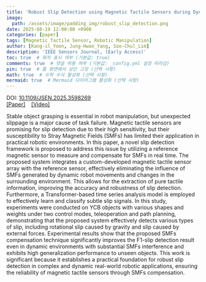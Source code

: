 ```yaml
---
title: 'Robust Slip Detection using Magnetic Tactile Sensors during Dynamic Robotic Manipulation via Stray Magnetic Fields Compensation'
image:
  path: /assets/image/padding_img/robust_slip_detection.png
date: 2025-08-19 12:00:00 +0900
categories: [paper]
tags: [Magnetic Tactile Sensor, Robotic Manipulation]
author: [Kang-il_Yoon, Jung‐Hwan_Yang, Soo-Chul_Lim]
description: 'IEEE Sensors Journal, (Early Access)'
toc: true  # 목차 표시 여부 (기본값: true)
comments: true  # 댓글 허용 여부 (기본값: _config.yml 설정 따라감)
pin: true  # 홈 화면에서 상단 고정 (선택 사항)
math: true  # 수학 수식 활성화 (선택 사항)
mermaid: true  # Mermaid 다이어그램 활성화 (선택 사항)
---
```

<!-- ![이미지](/assets/image/robust_slip_detection.png) -->
DOI: <a href="https://ieeexplore.ieee.org/abstract/document/11130548" target="_blank">10.1109/JSEN.2025.3598269</a><br>
<a href="https://ieeexplore.ieee.org/abstract/document/11130548" target="_blank">[Paper]</a> &nbsp;&nbsp;
<a href="https://www.youtube.com/watch?v=O4yTPTrbXgQ" target="_blank">[Video]</a><br>

Stable object grasping is essential in robot manipulation, but unexpected slippage is a major cause of task failure. Magnetic tactile sensors are promising for slip detection due to their high sensitivity, but their susceptibility to Stray Magnetic Fields (SMFs) has limited their application in practical robotic environments. In this paper, a novel slip detection framework is proposed to address this issue by utilizing a reference magnetic sensor to measure and compensate for SMFs in real time. The proposed system integrates a custom-developed magnetic tactile sensor array with the reference sensor, effectively eliminating the influence of SMFs generated by dynamic robot movements and changes in the surrounding environment. This allows for the extraction of pure tactile information, improving the accuracy and robustness of slip detection. Furthermore, a Transformer-based time series analysis model is employed to effectively learn and classify subtle slip signals. In this study, experiments were conducted on YCB objects with various shapes and weights under two control modes, teleoperation and path planning, demonstrating that the proposed system effectively detects various types of slip, including rotational slip caused by gravity and slip caused by external forces. Experimental results show that the proposed SMFs compensation technique significantly improves the F1-slip detection result even in dynamic environments with substantial SMFs interference and exhibits high generalization performance to unseen objects. This work is significant because it establishes a practical foundation for robust slip detection in complex and dynamic real-world robotic applications, ensuring the reliability of magnetic tactile sensors through SMFs compensation.